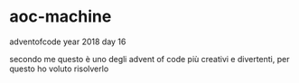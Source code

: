 # aoc-machine
adventofcode year 2018 day 16

secondo me questo è uno degli advent of code più creativi e divertenti, per questo ho voluto risolverlo

